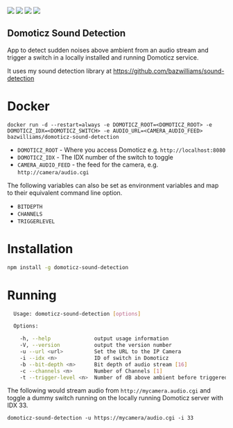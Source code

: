 [![](https://images.microbadger.com/badges/image/bazwilliams/domoticz-sound-detection.svg)](http://microbadger.com/images/bazwilliams/domoticz-sound-detection "Get your own image badge on microbadger.com")  [![](https://images.microbadger.com/badges/version/bazwilliams/domoticz-sound-detection.svg)](http://microbadger.com/images/bazwilliams/domoticz-sound-detection "Get your own version badge on microbadger.com")  [![](https://images.microbadger.com/badges/commit/bazwilliams/domoticz-sound-detection.svg)](http://microbadger.com/images/bazwilliams/domoticz-sound-detection "Get your own commit badge on microbadger.com")  [![](https://images.microbadger.com/badges/license/bazwilliams/domoticz-sound-detection.svg)](http://microbadger.com/images/bazwilliams/domoticz-sound-detection "Get your own license badge on microbadger.com")

Domoticz Sound Detection
---

App to detect sudden noises above ambient from an audio stream and trigger a switch in a locally installed and running Domoticz service. 

It uses my sound detection library at https://github.com/bazwilliams/sound-detection

# Docker

```
docker run -d --restart=always -e DOMOTICZ_ROOT=<DOMOTICZ_ROOT> -e DOMOTICZ_IDX=<DOMOTICZ_SWITCH> -e AUDIO_URL=<CAMERA_AUDIO_FEED> bazwilliams/domoticz-sound-detection
```

* `DOMOTICZ_ROOT` - Where you access Domoticz e.g. `http://localhost:8080`
* `DOMOTICZ_IDX` - The IDX number of the switch to toggle
* `CAMERA_AUDIO_FEED` - the feed for the camera, e.g. `http://camera/audio.cgi`

The following variables can also be set as environment variables and map to their equivalent command line option.

* `BITDEPTH`
* `CHANNELS`
* `TRIGGERLEVEL`

# Installation

```bash
npm install -g domoticz-sound-detection
```

# Running

```bash
  Usage: domoticz-sound-detection [options]

  Options:

    -h, --help              output usage information
    -V, --version           output the version number
    -u --url <url>          Set the URL to the IP Camera
    -i --idx <n>            ID of switch in Domoticz
    -b --bit-depth <n>      Bit depth of audio stream [16]
    -c --channels <n>       Number of Channels [1]
    -t --trigger-level <n>  Number of dB above ambient before triggered [30]

```

The following would stream audio from `http://mycamera.audio.cgi` and toggle a dummy switch running on the locally running Domoticz server with IDX 33. 

`domoticz-sound-detection -u https://mycamera/audio.cgi -i 33`
